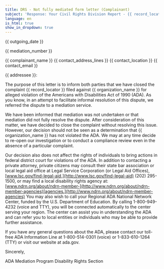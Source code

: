 ```yaml
---
title: DRS - Not fully mediated form letter (Complainant)
subject: 'Response: Your Civil Rights Division Report - {{ record_locator }} from the {{ section_name }} Section'
language: en
is_html: true
show_in_dropdown: true
---
```

{{ outgoing_date }}

{{ mediation_number }}

{{ complainant_name }}
{{ contact_address_lines }}
{{ contact_location }}
{{ contact_email }}

{{ addressee }}:

The purpose of this letter is to inform both parties that we have closed the complaint {{ record_locator }} filed against {{ organization_name }} for alleged violation of the Americans with Disabilities Act of 1990 (ADA). As you know, in an attempt to facilitate informal resolution of this dispute, we referred the dispute to a mediation service.

We have been informed that mediation was not undertaken or that mediation did not fully resolve the dispute. After consideration of this matter, we have decided to close the complaint without resolving this issue. However, our decision should not be seen as a determination that {{ organization_name }} has not violated the ADA. We may at any time decide to re-open our investigation or to conduct a compliance review even in the absence of a particular complaint.

Our decision also does not affect the rights of individuals to bring actions in federal district court for violations of the ADA. In addition to contacting a private attorney, private citizens may consult their state bar association or local legal aid office at Legal Service Corporation (or Legal Aid Offices), [www.lsc.gov/find-legal-aid,](http://www.lsc.gov/find-legal-aid) (202) 295-1500, or may find a local disability rights agency at: [www.ndrn.org/about/ndrn-member-](http://www.ndrn.org/about/ndrn-member-agencies)[agencies.](http://www.ndrn.org/about/ndrn-member-agencies) You may also wish to call your Regional ADA National Network Center, funded by the U.S. Department of Education. By calling 1-800-949-4232 (voice and TTY), you will be connected automatically to the center serving your region. The center can assist you in understanding the ADA and can refer you to local entities or individuals who may be able to provide further assistance.

If you have any general questions about the ADA, please contact our toll-free ADA Information Line at 1-800-514-0301 (voice) or 1-833-610-1264 (TTY) or visit our website at ada.gov.

Sincerely,

ADA Mediation Program
Disability Rights Section
